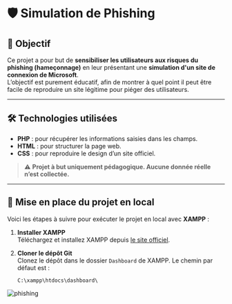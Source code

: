 # 🛡️ Simulation de Phishing

## 🎯 Objectif

Ce projet a pour but de **sensibiliser les utilisateurs aux risques du phishing (hameçonnage)** en leur présentant une **simulation d'un site de connexion de Microsoft**.  
L’objectif est purement éducatif, afin de montrer à quel point il peut être facile de reproduire un site légitime pour piéger des utilisateurs.

---

## 🛠️ Technologies utilisées

- **PHP** : pour récupérer les informations saisies dans les champs.
- **HTML** : pour structurer la page web.
- **CSS** : pour reproduire le design d’un site officiel.

> ⚠️ **Projet à but uniquement pédagogique. Aucune donnée réelle n’est collectée.**

---

## 🧪 Mise en place du projet en local

Voici les étapes à suivre pour exécuter le projet en local avec **XAMPP** :

1. **Installer XAMPP**  
   Téléchargez et installez XAMPP depuis [le site officiel](https://www.apachefriends.org/fr/index.html).

2. **Cloner le dépôt Git**  
   Clonez le dépôt dans le dossier `Dashboard` de XAMPP. Le chemin par défaut est :  
   ```text
   C:\xampp\htdocs\dashboard\
   ```
   

![phishing](https://github.com/user-attachments/assets/92825fae-3e11-4fac-b73b-0fa64202ccc6)
